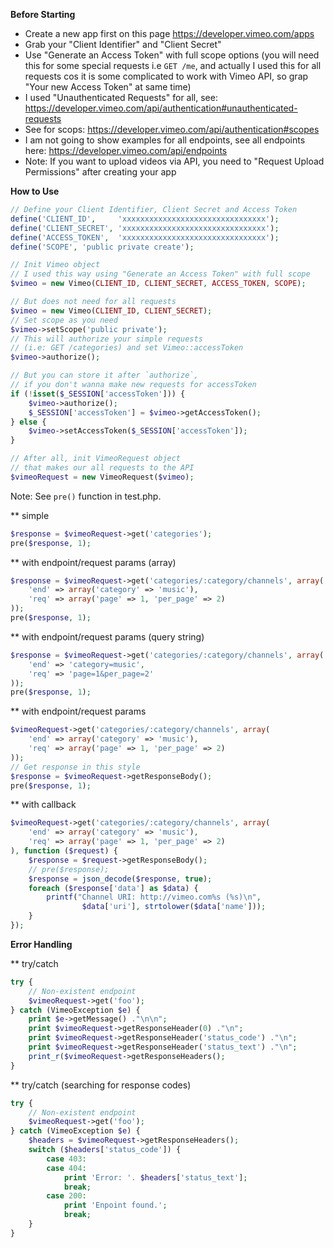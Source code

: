 **Before Starting**

- Create a new app first on this page https://developer.vimeo.com/apps
- Grab your "Client Identifier" and "Client Secret"
- Use "Generate an Access Token" with full scope options (you will need this for some special requests i.e `GET /me`, and actually I used this for all requests cos it is some complicated to work with Vimeo API, so grap "Your new Access Token" at same time)
- I used "Unauthenticated Requests" for all, see: https://developer.vimeo.com/api/authentication#unauthenticated-requests
- See for scops: https://developer.vimeo.com/api/authentication#scopes
- I am not going to show examples for all endpoints, see all endpoints here: https://developer.vimeo.com/api/endpoints
- Note: If you want to upload videos via API, you need to "Request Upload Permissions" after creating your app

**How to Use**

```php
// Define your Client Identifier, Client Secret and Access Token
define('CLIENT_ID',     'xxxxxxxxxxxxxxxxxxxxxxxxxxxxxxxx');
define('CLIENT_SECRET', 'xxxxxxxxxxxxxxxxxxxxxxxxxxxxxxxx');
define('ACCESS_TOKEN',  'xxxxxxxxxxxxxxxxxxxxxxxxxxxxxxxx');
define('SCOPE', 'public private create');

// Init Vimeo object
// I used this way using "Generate an Access Token" with full scope
$vimeo = new Vimeo(CLIENT_ID, CLIENT_SECRET, ACCESS_TOKEN, SCOPE);

// But does not need for all requests
$vimeo = new Vimeo(CLIENT_ID, CLIENT_SECRET);
// Set scope as you need
$vimeo->setScope('public private');
// This will authorize your simple requests
// (i.e: GET /categories) and set Vimeo::accessToken
$vimeo->authorize();

// But you can store it after `authorize`,
// if you don't wanna make new requests for accessToken
if (!isset($_SESSION['accessToken'])) {
    $vimeo->authorize();
    $_SESSION['accessToken'] = $vimeo->getAccessToken();
} else {
    $vimeo->setAccessToken($_SESSION['accessToken']);
}

// After all, init VimeoRequest object
// that makes our all requests to the API
$vimeoRequest = new VimeoRequest($vimeo);
```

Note: See `pre()` function in test.php.

** simple
```php
$response = $vimeoRequest->get('categories');
pre($response, 1);
```

** with endpoint/request params (array)
```php
$response = $vimeoRequest->get('categories/:category/channels', array(
    'end' => array('category' => 'music'),
    'req' => array('page' => 1, 'per_page' => 2)
));
pre($response, 1);
```

** with endpoint/request params (query string)
```php
$response = $vimeoRequest->get('categories/:category/channels', array(
    'end' => 'category=music',
    'req' => 'page=1&per_page=2'
));
pre($response, 1);
```

** with endpoint/request params
```php
$vimeoRequest->get('categories/:category/channels', array(
    'end' => array('category' => 'music'),
    'req' => array('page' => 1, 'per_page' => 2)
));
// Get response in this style
$response = $vimeoRequest->getResponseBody();
pre($response, 1);
```

** with callback
```php
$vimeoRequest->get('categories/:category/channels', array(
    'end' => array('category' => 'music'),
    'req' => array('page' => 1, 'per_page' => 2)
), function ($request) {
    $response = $request->getResponseBody();
    // pre($response);
    $response = json_decode($response, true);
    foreach ($response['data'] as $data) {
        printf("Channel URI: http://vimeo.com%s (%s)\n",
                $data['uri'], strtolower($data['name']));
    }
});
```

**Error Handling**

** try/catch
```php
try {
    // Non-existent endpoint
    $vimeoRequest->get('foo');
} catch (VimeoException $e) {
    print $e->getMessage() ."\n\n";
    print $vimeoRequest->getResponseHeader(0) ."\n";
    print $vimeoRequest->getResponseHeader('status_code') ."\n";
    print $vimeoRequest->getResponseHeader('status_text') ."\n";
    print_r($vimeoRequest->getResponseHeaders();
}
```

** try/catch (searching for response codes)
```php
try {
    // Non-existent endpoint
    $vimeoRequest->get('foo');
} catch (VimeoException $e) {
    $headers = $vimeoRequest->getResponseHeaders();
    switch ($headers['status_code']) {
        case 403:
        case 404:
            print 'Error: '. $headers['status_text'];
            break;
        case 200:
            print 'Enpoint found.';
            break;
    }
}
```
